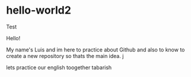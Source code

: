 # hello-world2

Test

Hello!

My name's Luis and im here to practice about Github and also to know to create a new repository so thats the main idea.
j

lets practice our english toogether tabarish
